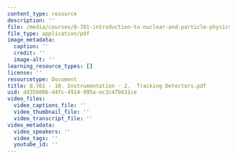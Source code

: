 ```yaml
---
content_type: resource
description: ''
file: /media/courses/8-701-introduction-to-nuclear-and-particle-physics-fall-2020/8701-10-instrumentation-2-tracking-detectors2.pdf
file_type: application/pdf
image_metadata:
  caption: ''
  credit: ''
  image-alt: ''
learning_resource_types: []
license: ''
resourcetype: Document
title: 8.701 - 10. Instrumentation - 2.  Tracking Detectors.pdf
uid: dd35b00b-d4fc-4914-995a-ec3c47b631ce
video_files:
  video_captions_file: ''
  video_thumbnail_file: ''
  video_transcript_file: ''
video_metadata:
  video_speakers: ''
  video_tags: ''
  youtube_id: ''
---
```

